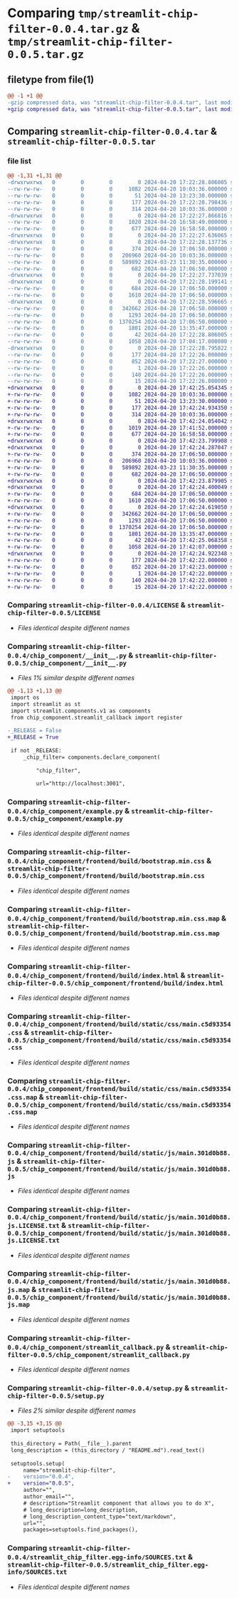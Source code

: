 # Comparing `tmp/streamlit-chip-filter-0.0.4.tar.gz` & `tmp/streamlit-chip-filter-0.0.5.tar.gz`

## filetype from file(1)

```diff
@@ -1 +1 @@
-gzip compressed data, was "streamlit-chip-filter-0.0.4.tar", last modified: Sat Apr 20 17:22:28 2024, max compression
+gzip compressed data, was "streamlit-chip-filter-0.0.5.tar", last modified: Sat Apr 20 17:42:25 2024, max compression
```

## Comparing `streamlit-chip-filter-0.0.4.tar` & `streamlit-chip-filter-0.0.5.tar`

### file list

```diff
@@ -1,31 +1,31 @@
-drwxrwxrwx   0        0        0        0 2024-04-20 17:22:28.806005 streamlit-chip-filter-0.0.4/
--rw-rw-rw-   0        0        0     1082 2024-04-20 10:03:36.000000 streamlit-chip-filter-0.0.4/LICENSE
--rw-rw-rw-   0        0        0       51 2024-04-20 13:23:30.000000 streamlit-chip-filter-0.0.4/MANIFEST.in
--rw-rw-rw-   0        0        0      177 2024-04-20 17:22:28.798436 streamlit-chip-filter-0.0.4/PKG-INFO
--rw-rw-rw-   0        0        0      314 2024-04-20 10:03:36.000000 streamlit-chip-filter-0.0.4/README.md
-drwxrwxrwx   0        0        0        0 2024-04-20 17:22:27.866816 streamlit-chip-filter-0.0.4/chip_component/
--rw-rw-rw-   0        0        0     1020 2024-04-20 16:58:49.000000 streamlit-chip-filter-0.0.4/chip_component/__init__.py
--rw-rw-rw-   0        0        0      677 2024-04-20 16:58:58.000000 streamlit-chip-filter-0.0.4/chip_component/example.py
-drwxrwxrwx   0        0        0        0 2024-04-20 17:22:27.636065 streamlit-chip-filter-0.0.4/chip_component/frontend/
-drwxrwxrwx   0        0        0        0 2024-04-20 17:22:28.137736 streamlit-chip-filter-0.0.4/chip_component/frontend/build/
--rw-rw-rw-   0        0        0      374 2024-04-20 17:06:50.000000 streamlit-chip-filter-0.0.4/chip_component/frontend/build/asset-manifest.json
--rw-rw-rw-   0        0        0   206960 2024-04-20 10:03:36.000000 streamlit-chip-filter-0.0.4/chip_component/frontend/build/bootstrap.min.css
--rw-rw-rw-   0        0        0   589892 2024-03-23 11:30:35.000000 streamlit-chip-filter-0.0.4/chip_component/frontend/build/bootstrap.min.css.map
--rw-rw-rw-   0        0        0      682 2024-04-20 17:06:50.000000 streamlit-chip-filter-0.0.4/chip_component/frontend/build/index.html
-drwxrwxrwx   0        0        0        0 2024-04-20 17:22:27.737039 streamlit-chip-filter-0.0.4/chip_component/frontend/build/static/
-drwxrwxrwx   0        0        0        0 2024-04-20 17:22:28.199141 streamlit-chip-filter-0.0.4/chip_component/frontend/build/static/css/
--rw-rw-rw-   0        0        0      684 2024-04-20 17:06:50.000000 streamlit-chip-filter-0.0.4/chip_component/frontend/build/static/css/main.c5d93354.css
--rw-rw-rw-   0        0        0     1610 2024-04-20 17:06:50.000000 streamlit-chip-filter-0.0.4/chip_component/frontend/build/static/css/main.c5d93354.css.map
-drwxrwxrwx   0        0        0        0 2024-04-20 17:22:28.596665 streamlit-chip-filter-0.0.4/chip_component/frontend/build/static/js/
--rw-rw-rw-   0        0        0   342662 2024-04-20 17:06:50.000000 streamlit-chip-filter-0.0.4/chip_component/frontend/build/static/js/main.301d0b88.js
--rw-rw-rw-   0        0        0     1293 2024-04-20 17:06:50.000000 streamlit-chip-filter-0.0.4/chip_component/frontend/build/static/js/main.301d0b88.js.LICENSE.txt
--rw-rw-rw-   0        0        0  1370254 2024-04-20 17:06:50.000000 streamlit-chip-filter-0.0.4/chip_component/frontend/build/static/js/main.301d0b88.js.map
--rw-rw-rw-   0        0        0     1801 2024-04-20 13:35:47.000000 streamlit-chip-filter-0.0.4/chip_component/streamlit_callback.py
--rw-rw-rw-   0        0        0       42 2024-04-20 17:22:28.806005 streamlit-chip-filter-0.0.4/setup.cfg
--rw-rw-rw-   0        0        0     1058 2024-04-20 17:04:17.000000 streamlit-chip-filter-0.0.4/setup.py
-drwxrwxrwx   0        0        0        0 2024-04-20 17:22:28.795822 streamlit-chip-filter-0.0.4/streamlit_chip_filter.egg-info/
--rw-rw-rw-   0        0        0      177 2024-04-20 17:22:26.000000 streamlit-chip-filter-0.0.4/streamlit_chip_filter.egg-info/PKG-INFO
--rw-rw-rw-   0        0        0      852 2024-04-20 17:22:27.000000 streamlit-chip-filter-0.0.4/streamlit_chip_filter.egg-info/SOURCES.txt
--rw-rw-rw-   0        0        0        1 2024-04-20 17:22:26.000000 streamlit-chip-filter-0.0.4/streamlit_chip_filter.egg-info/dependency_links.txt
--rw-rw-rw-   0        0        0      140 2024-04-20 17:22:26.000000 streamlit-chip-filter-0.0.4/streamlit_chip_filter.egg-info/requires.txt
--rw-rw-rw-   0        0        0       15 2024-04-20 17:22:26.000000 streamlit-chip-filter-0.0.4/streamlit_chip_filter.egg-info/top_level.txt
+drwxrwxrwx   0        0        0        0 2024-04-20 17:42:25.054345 streamlit-chip-filter-0.0.5/
+-rw-rw-rw-   0        0        0     1082 2024-04-20 10:03:36.000000 streamlit-chip-filter-0.0.5/LICENSE
+-rw-rw-rw-   0        0        0       51 2024-04-20 13:23:30.000000 streamlit-chip-filter-0.0.5/MANIFEST.in
+-rw-rw-rw-   0        0        0      177 2024-04-20 17:42:24.934350 streamlit-chip-filter-0.0.5/PKG-INFO
+-rw-rw-rw-   0        0        0      314 2024-04-20 10:03:36.000000 streamlit-chip-filter-0.0.5/README.md
+drwxrwxrwx   0        0        0        0 2024-04-20 17:42:24.054042 streamlit-chip-filter-0.0.5/chip_component/
+-rw-rw-rw-   0        0        0     1019 2024-04-20 17:41:52.000000 streamlit-chip-filter-0.0.5/chip_component/__init__.py
+-rw-rw-rw-   0        0        0      677 2024-04-20 16:58:58.000000 streamlit-chip-filter-0.0.5/chip_component/example.py
+drwxrwxrwx   0        0        0        0 2024-04-20 17:42:23.799908 streamlit-chip-filter-0.0.5/chip_component/frontend/
+drwxrwxrwx   0        0        0        0 2024-04-20 17:42:24.287047 streamlit-chip-filter-0.0.5/chip_component/frontend/build/
+-rw-rw-rw-   0        0        0      374 2024-04-20 17:06:50.000000 streamlit-chip-filter-0.0.5/chip_component/frontend/build/asset-manifest.json
+-rw-rw-rw-   0        0        0   206960 2024-04-20 10:03:36.000000 streamlit-chip-filter-0.0.5/chip_component/frontend/build/bootstrap.min.css
+-rw-rw-rw-   0        0        0   589892 2024-03-23 11:30:35.000000 streamlit-chip-filter-0.0.5/chip_component/frontend/build/bootstrap.min.css.map
+-rw-rw-rw-   0        0        0      682 2024-04-20 17:06:50.000000 streamlit-chip-filter-0.0.5/chip_component/frontend/build/index.html
+drwxrwxrwx   0        0        0        0 2024-04-20 17:42:23.879905 streamlit-chip-filter-0.0.5/chip_component/frontend/build/static/
+drwxrwxrwx   0        0        0        0 2024-04-20 17:42:24.400049 streamlit-chip-filter-0.0.5/chip_component/frontend/build/static/css/
+-rw-rw-rw-   0        0        0      684 2024-04-20 17:06:50.000000 streamlit-chip-filter-0.0.5/chip_component/frontend/build/static/css/main.c5d93354.css
+-rw-rw-rw-   0        0        0     1610 2024-04-20 17:06:50.000000 streamlit-chip-filter-0.0.5/chip_component/frontend/build/static/css/main.c5d93354.css.map
+drwxrwxrwx   0        0        0        0 2024-04-20 17:42:24.619050 streamlit-chip-filter-0.0.5/chip_component/frontend/build/static/js/
+-rw-rw-rw-   0        0        0   342662 2024-04-20 17:06:50.000000 streamlit-chip-filter-0.0.5/chip_component/frontend/build/static/js/main.301d0b88.js
+-rw-rw-rw-   0        0        0     1293 2024-04-20 17:06:50.000000 streamlit-chip-filter-0.0.5/chip_component/frontend/build/static/js/main.301d0b88.js.LICENSE.txt
+-rw-rw-rw-   0        0        0  1370254 2024-04-20 17:06:50.000000 streamlit-chip-filter-0.0.5/chip_component/frontend/build/static/js/main.301d0b88.js.map
+-rw-rw-rw-   0        0        0     1801 2024-04-20 13:35:47.000000 streamlit-chip-filter-0.0.5/chip_component/streamlit_callback.py
+-rw-rw-rw-   0        0        0       42 2024-04-20 17:42:25.068358 streamlit-chip-filter-0.0.5/setup.cfg
+-rw-rw-rw-   0        0        0     1058 2024-04-20 17:42:07.000000 streamlit-chip-filter-0.0.5/setup.py
+drwxrwxrwx   0        0        0        0 2024-04-20 17:42:24.922348 streamlit-chip-filter-0.0.5/streamlit_chip_filter.egg-info/
+-rw-rw-rw-   0        0        0      177 2024-04-20 17:42:22.000000 streamlit-chip-filter-0.0.5/streamlit_chip_filter.egg-info/PKG-INFO
+-rw-rw-rw-   0        0        0      852 2024-04-20 17:42:23.000000 streamlit-chip-filter-0.0.5/streamlit_chip_filter.egg-info/SOURCES.txt
+-rw-rw-rw-   0        0        0        1 2024-04-20 17:42:22.000000 streamlit-chip-filter-0.0.5/streamlit_chip_filter.egg-info/dependency_links.txt
+-rw-rw-rw-   0        0        0      140 2024-04-20 17:42:22.000000 streamlit-chip-filter-0.0.5/streamlit_chip_filter.egg-info/requires.txt
+-rw-rw-rw-   0        0        0       15 2024-04-20 17:42:22.000000 streamlit-chip-filter-0.0.5/streamlit_chip_filter.egg-info/top_level.txt
```

### Comparing `streamlit-chip-filter-0.0.4/LICENSE` & `streamlit-chip-filter-0.0.5/LICENSE`

 * *Files identical despite different names*

### Comparing `streamlit-chip-filter-0.0.4/chip_component/__init__.py` & `streamlit-chip-filter-0.0.5/chip_component/__init__.py`

 * *Files 1% similar despite different names*

```diff
@@ -1,13 +1,13 @@
 import os
 import streamlit as st
 import streamlit.components.v1 as components
 from chip_component.streamlit_callback import register 
 
-_RELEASE = False 
+_RELEASE = True 
 
 if not _RELEASE:
     _chip_filter= components.declare_component(
         
         "chip_filter",
 
         url="http://localhost:3001",
```

### Comparing `streamlit-chip-filter-0.0.4/chip_component/example.py` & `streamlit-chip-filter-0.0.5/chip_component/example.py`

 * *Files identical despite different names*

### Comparing `streamlit-chip-filter-0.0.4/chip_component/frontend/build/bootstrap.min.css` & `streamlit-chip-filter-0.0.5/chip_component/frontend/build/bootstrap.min.css`

 * *Files identical despite different names*

### Comparing `streamlit-chip-filter-0.0.4/chip_component/frontend/build/bootstrap.min.css.map` & `streamlit-chip-filter-0.0.5/chip_component/frontend/build/bootstrap.min.css.map`

 * *Files identical despite different names*

### Comparing `streamlit-chip-filter-0.0.4/chip_component/frontend/build/index.html` & `streamlit-chip-filter-0.0.5/chip_component/frontend/build/index.html`

 * *Files identical despite different names*

### Comparing `streamlit-chip-filter-0.0.4/chip_component/frontend/build/static/css/main.c5d93354.css` & `streamlit-chip-filter-0.0.5/chip_component/frontend/build/static/css/main.c5d93354.css`

 * *Files identical despite different names*

### Comparing `streamlit-chip-filter-0.0.4/chip_component/frontend/build/static/css/main.c5d93354.css.map` & `streamlit-chip-filter-0.0.5/chip_component/frontend/build/static/css/main.c5d93354.css.map`

 * *Files identical despite different names*

### Comparing `streamlit-chip-filter-0.0.4/chip_component/frontend/build/static/js/main.301d0b88.js` & `streamlit-chip-filter-0.0.5/chip_component/frontend/build/static/js/main.301d0b88.js`

 * *Files identical despite different names*

### Comparing `streamlit-chip-filter-0.0.4/chip_component/frontend/build/static/js/main.301d0b88.js.LICENSE.txt` & `streamlit-chip-filter-0.0.5/chip_component/frontend/build/static/js/main.301d0b88.js.LICENSE.txt`

 * *Files identical despite different names*

### Comparing `streamlit-chip-filter-0.0.4/chip_component/frontend/build/static/js/main.301d0b88.js.map` & `streamlit-chip-filter-0.0.5/chip_component/frontend/build/static/js/main.301d0b88.js.map`

 * *Files identical despite different names*

### Comparing `streamlit-chip-filter-0.0.4/chip_component/streamlit_callback.py` & `streamlit-chip-filter-0.0.5/chip_component/streamlit_callback.py`

 * *Files identical despite different names*

### Comparing `streamlit-chip-filter-0.0.4/setup.py` & `streamlit-chip-filter-0.0.5/setup.py`

 * *Files 2% similar despite different names*

```diff
@@ -3,15 +3,15 @@
 import setuptools
 
 this_directory = Path(__file__).parent
 long_description = (this_directory / "README.md").read_text()
 
 setuptools.setup(
     name="streamlit-chip-filter",
-    version="0.0.4",
+    version="0.0.5",
     author="",
     author_email="",
     # description="Streamlit component that allows you to do X",
     # long_description=long_description,
     # long_description_content_type="text/markdown",
     url="",
     packages=setuptools.find_packages(),
```

### Comparing `streamlit-chip-filter-0.0.4/streamlit_chip_filter.egg-info/SOURCES.txt` & `streamlit-chip-filter-0.0.5/streamlit_chip_filter.egg-info/SOURCES.txt`

 * *Files identical despite different names*

